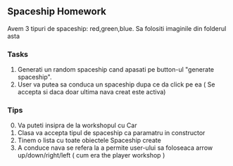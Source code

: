## Spaceship Homework

Avem 3 tipuri de spaceship: red,green,blue. Sa folositi imaginile din folderul asta

### Tasks

1. Generati un random spaceship cand apasati pe button-ul "generate spaceship".
2. User va putea sa conduca un spaceship dupa ce da click pe ea ( Se accepta si daca doar ultima nava creat este activa)

### Tips

0. Va puteti insipra de la workshopul cu Car
1. Clasa va accepta tipul de spaceship ca paramatru in constructor
2. Tinem o lista cu toate obiectele Spaceship create
3. A conduce nava se refera la a permite user-ului sa foloseaca arrow up/down/right/left ( cum era the player workshop )
